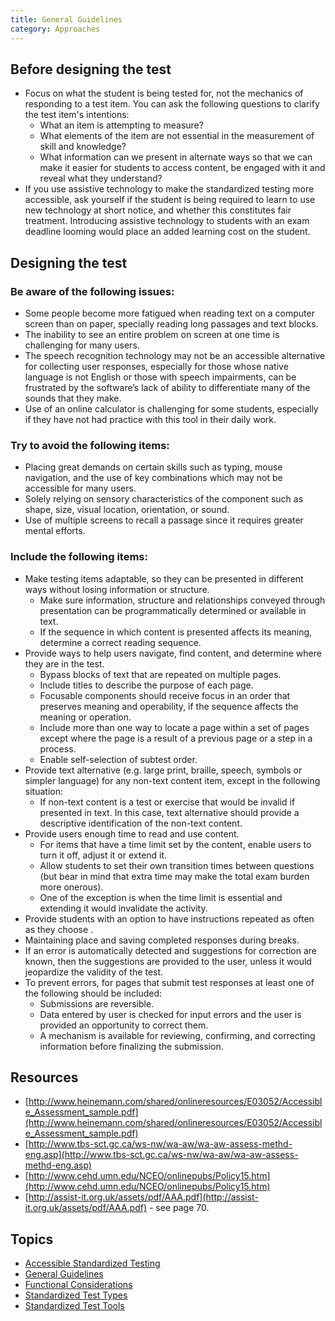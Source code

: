 ```yaml
---
title: General Guidelines
category: Approaches
---
```

## Before designing the test

* Focus on what the student is being tested for, not the mechanics of responding to a test item. You can ask the following questions to clarify the test item's intentions:
  * What an item is attempting to measure?
  * What elements of the item are not essential in the measurement of skill and knowledge?
  * What information can we present in alternate ways so that we can make it easier for students to access content, be engaged with it and reveal what they understand?
* If you use assistive technology to make the standardized testing more accessible, ask yourself if the student is being required to learn to use new technology at short notice, and whether this constitutes fair treatment. Introducing assistive technology to students with an exam deadline looming would place an added learning cost on the student.

## Designing the test

### Be aware of the following issues:

* Some people become more fatigued when reading text on a computer screen than on paper, specially reading long passages and text blocks.
* The inability to see an entire problem on screen at one time is challenging for many users.
* The speech recognition technology may not be an accessible alternative for collecting user responses, especially for those whose native language is not English or those with speech impairments, can be frustrated by the software’s lack of ability to differentiate many of the sounds that they make.
* Use of an online calculator is challenging for some students, especially if they have not had practice with this tool in their daily work.

### Try to avoid the following items:

* Placing great demands on certain skills such as typing, mouse navigation, and the use of key combinations which may not be accessible for many users.
* Solely relying on sensory characteristics of the component such as shape, size, visual location, orientation, or sound.
* Use of multiple screens to recall a passage since it requires greater mental efforts.  

### Include the following items:

* Make testing items adaptable, so they can be presented in different ways without losing information or structure.
  * Make sure information, structure and relationships conveyed through presentation can be programmatically determined or available in text.
  * If the sequence in which content is presented affects its meaning, determine a correct reading sequence.
* Provide ways to help users navigate, find content, and determine where they are in the test.
  * Bypass blocks of text that are repeated on multiple pages.
  * Include titles to describe the purpose of each page.
  * Focusable components should receive focus in an order that preserves meaning and operability, if the sequence affects the meaning or operation.
  * Include more than one way to locate a page within a set of pages except where the page is a result of a previous page or a step in a process.
  * Enable self-selection of subtest order.
* Provide text alternative (e.g. large print, braille, speech, symbols or simpler language) for any non-text content item, except in the following situation:
  * If non-text content is a test or exercise that would be invalid if presented in text. In this case, text alternative should provide a descriptive identification of the non-text content.
* Provide users enough time to read and use content.
  * For items that have a time limit set by the content, enable users to turn it off, adjust it or extend it.
  * Allow students to set their own transition times between questions (but bear in mind that extra  time may make the total exam burden more onerous).
  * One of the exception is when the time limit is essential and extending it would invalidate the activity.
* Provide students with an option to have instructions repeated as often as they choose .
* Maintaining place and saving completed responses during breaks.
* If an error is automatically detected and suggestions for correction are known, then the suggestions are provided to the user, unless it would jeopardize the validity of the test.
* To prevent errors, for pages that submit test responses at least one of the following should be included:
  * Submissions are reversible.
  * Data entered by user is checked for input errors and the user is provided an opportunity to correct them.
  * A mechanism is available for reviewing, confirming, and correcting information before finalizing the submission.

## Resources

* [http://www.heinemann.com/shared/onlineresources/E03052/Accessible_Assessment_sample.pdf](http://www.heinemann.com/shared/onlineresources/E03052/Accessible_Assessment_sample.pdf)
* [http://www.tbs-sct.gc.ca/ws-nw/wa-aw/wa-aw-assess-methd-eng.asp](http://www.tbs-sct.gc.ca/ws-nw/wa-aw/wa-aw-assess-methd-eng.asp)
* [http://www.cehd.umn.edu/NCEO/onlinepubs/Policy15.htm](http://www.cehd.umn.edu/NCEO/onlinepubs/Policy15.htm)
* [http://assist-it.org.uk/assets/pdf/AAA.pdf](http://assist-it.org.uk/assets/pdf/AAA.pdf) - see page 70.

## Topics

* [Accessible Standardized Testing](/AccessibleStandardizedTesting.html)
* [General Guidelines](/GeneralGuidelines.html)
* [Functional Considerations](/FunctionalConsiderations.html)
* [Standardized Test Types](StandardizedTestTypes.html)
* [Standardized Test Tools](/StandardizedTestTools.html)
